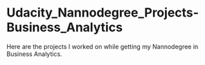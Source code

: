 # Udacity_Nannodegree_Projects-Business_Analytics
Here are the projects I worked on while getting my Nannodegree in Business Analytics.
